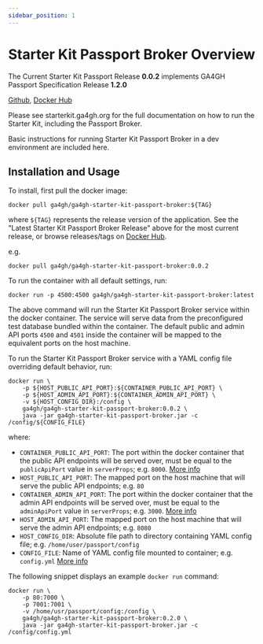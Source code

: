 ```yaml
---
sidebar_position: 1
---
```


# Starter Kit Passport Broker Overview

The Current Starter Kit Passport Release **0.0.2** implements GA4GH Passport Specification Release **1.2.0**

[Github](https://github.com/ga4gh/ga4gh-starter-kit-passport-broker), [Docker Hub](https://hub.docker.com/r/ga4gh/ga4gh-starter-kit-passport-broker)

Please see starterkit.ga4gh.org for the full documentation on how to run the Starter Kit, including the Passport Broker.

Basic instructions for running Starter Kit Passport Broker in a dev environment are included here.



## Installation and Usage

To install, first pull the docker image:
```
docker pull ga4gh/ga4gh-starter-kit-passport-broker:${TAG}
```

where `${TAG}` represents the release version of the application. See the "Latest Starter Kit Passport Broker Release" above for the most current release, or browse releases/tags on [Docker Hub](https://hub.docker.com/repository/docker/ga4gh/ga4gh-starter-kit-passport-broker/tags).

e.g.
```
docker pull ga4gh/ga4gh-starter-kit-passport-broker:0.0.2
```

To run the container with all default settings, run:
```
docker run -p 4500:4500 ga4gh/ga4gh-starter-kit-passport-broker:latest
```

The above command will run the Starter Kit Passport Broker service within the docker container. The service will serve data from the preconfigured test database bundled within the container. The default public and admin API ports `4500` and `4501` inside the container will be mapped to the equivalent ports on the host machine.

To run the Starter Kit Passport Broker service with a YAML config file overriding default behavior, run:
```
docker run \
    -p ${HOST_PUBLIC_API_PORT}:${CONTAINER_PUBLIC_API_PORT} \
    -p ${HOST_ADMIN_API_PORT}:${CONTAINER_ADMIN_API_PORT} \
    -v ${HOST_CONFIG_DIR}:/config \
    ga4gh/ga4gh-starter-kit-passport-broker:0.0.2 \
    java -jar ga4gh-starter-kit-passport-broker.jar -c /config/${CONFIG_FILE}
```

where:
* `CONTAINER_PUBLIC_API_PORT`: The port within the docker container that the public API endpoints will be served over, must be equal to the `publicApiPort` value in `serverProps`; e.g. `8000`. [More info](../../concepts-and-guides/configuring-webservice-properties)
* `HOST_PUBLIC_API_PORT`: The mapped port on the host machine that will serve the public API endpoints; e.g. `80`
* `CONTAINER_ADMIN_API_PORT`: The port within the docker container that the admin API endpoints will be served over, must be equal to the `adminApiPort` value in `serverProps`; e.g. `3000`. [More info](../../concepts-and-guides/configuring-webservice-properties)
* `HOST_ADMIN_API_PORT`: The mapped port on the host machine that will serve the admin API endpoints; e.g. `8080`
* `HOST_CONFIG_DIR`: Absolute file path to directory containing YAML config file; e.g. `/home/user/passport/config`
* `CONFIG_FILE`: Name of YAML config file mounted to container; e.g. `config.yml` [More info](./passport_configuration)

The following snippet displays an example `docker run` command:
```
docker run \
    -p 80:7000 \
    -p 7001:7001 \
    -v /home/usr/passport/config:/config \
    ga4gh/ga4gh-starter-kit-passport-broker:0.2.0 \
    java -jar ga4gh-starter-kit-passport-broker.jar -c /config/config.yml
```
